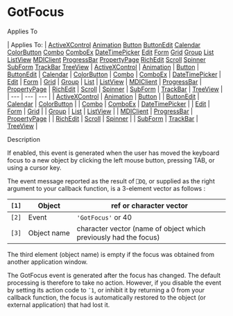 




<h1 class="heading"><span class="name">GotFocus</span></h1>

Applies To

| Applies To: | [ActiveXControl](../a-z/activexcontrol.md) [Animation](../a-z/animation.md) [Button](../a-z/button.md) [ButtonEdit](../a-z/buttonedit.md) [Calendar](../a-z/calendar.md) [ColorButton](../a-z/colorbutton.md) [Combo](../a-z/combo.md) [ComboEx](../a-z/comboex.md) [DateTimePicker](../a-z/datetimepicker.md) [Edit](../a-z/edit.md) [Form](../a-z/form.md) [Grid](../a-z/grid.md) [Group](../a-z/group.md) [List](../a-z/list.md) [ListView](../a-z/listview.md) [MDIClient](../a-z/mdiclient.md) [ProgressBar](../a-z/progressbar.md) [PropertyPage](../a-z/propertypage.md) [RichEdit](../a-z/richedit.md) [Scroll](../a-z/scroll.md) [Spinner](../a-z/spinner.md) [SubForm](../a-z/subform.md) [TrackBar](../a-z/trackbar.md) [TreeView](../a-z/treeview.md) | [ActiveXControl](../a-z/activexcontrol.md) | [Animation](../a-z/animation.md) | [Button](../a-z/button.md) | [ButtonEdit](../a-z/buttonedit.md) | [Calendar](../a-z/calendar.md) | [ColorButton](../a-z/colorbutton.md) | [Combo](../a-z/combo.md) | [ComboEx](../a-z/comboex.md) | [DateTimePicker](../a-z/datetimepicker.md) | [Edit](../a-z/edit.md) | [Form](../a-z/form.md) | [Grid](../a-z/grid.md) | [Group](../a-z/group.md) | [List](../a-z/list.md) | [ListView](../a-z/listview.md) | [MDIClient](../a-z/mdiclient.md) | [ProgressBar](../a-z/progressbar.md) | [PropertyPage](../a-z/propertypage.md) | [RichEdit](../a-z/richedit.md) | [Scroll](../a-z/scroll.md) | [Spinner](../a-z/spinner.md) | [SubForm](../a-z/subform.md) | [TrackBar](../a-z/trackbar.md) | [TreeView](../a-z/treeview.md) |
| --- | --- | ---  |
| [ActiveXControl](../a-z/activexcontrol.md) | [Animation](../a-z/animation.md) | [Button](../a-z/button.md) |
| [ButtonEdit](../a-z/buttonedit.md) | [Calendar](../a-z/calendar.md) | [ColorButton](../a-z/colorbutton.md) |
| [Combo](../a-z/combo.md) | [ComboEx](../a-z/comboex.md) | [DateTimePicker](../a-z/datetimepicker.md) |
| [Edit](../a-z/edit.md) | [Form](../a-z/form.md) | [Grid](../a-z/grid.md) |
| [Group](../a-z/group.md) | [List](../a-z/list.md) | [ListView](../a-z/listview.md) |
| [MDIClient](../a-z/mdiclient.md) | [ProgressBar](../a-z/progressbar.md) | [PropertyPage](../a-z/propertypage.md) |
| [RichEdit](../a-z/richedit.md) | [Scroll](../a-z/scroll.md) | [Spinner](../a-z/spinner.md) |
| [SubForm](../a-z/subform.md) | [TrackBar](../a-z/trackbar.md) | [TreeView](../a-z/treeview.md) |


Description


If enabled, this event is generated when the user has moved the keyboard focus to a new object by clicking the left mouse button, pressing TAB, or using a cursor key.




The event message reported as the result of `⎕DQ`, or supplied as the right argument to your callback function, is a 3-element vector as follows :

| `[1]` | Object | ref or character vector |
| --- | --- | ---  |
| `[2]` | Event | `'GotFocus'` or 40 |
| `[3]` | Object name | character vector (name of object which previously had the focus) |



The third element (object name) is empty if the focus was obtained from another application window.


The GotFocus event is generated after the focus has changed. The default processing is therefore to take no action. However, if you disable the event by setting its action code to `¯1`, or inhibit it by returning a 0 from your callback function, the focus is automatically restored to the object (or external application) that had lost it.


